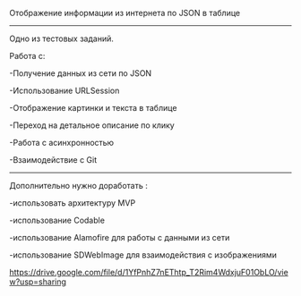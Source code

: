 Отображение информации из интернета по JSON в таблице

*******************************************************

Одно из тестовых заданий.

Работа с:

-Получение данных из сети по JSON

-Использование URLSession

-Отображение картинки и текста в таблице

-Переход на детальное описание по клику

-Работа с асинхронностью

-Взаимодействие с Git

********************************************************

Дополнительно нужно доработать :

-использовать архитектуру MVP

-использование Codable

-использование Alamofire для работы с данными из сети

-использование SDWebImage для взаимодействия с изображениями 

https://drive.google.com/file/d/1YfPnhZ7nEThtp_T2Rim4WdxjuF01ObLO/view?usp=sharing
